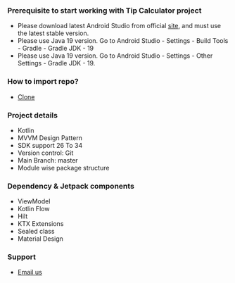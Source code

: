 ### Prerequisite to start working with Tip Calculator project ###
* Please download latest Android Studio from official [site](https://developer.android.com/studio), and must use the latest stable version.
* Please use Java 19 version. Go to Android Studio - Settings - Build Tools - Gradle - Gradle JDK - 19
* Please use Java 19 version. Go to Android Studio - Settings - Other Settings - Gradle JDK - 19.

### How to import repo? ###

* [Clone](https://github.com/jimmytrivedi/TipCalculator.git)


### Project details ###

* Kotlin
* MVVM Design Pattern
* SDK support 26 To 34
* Version control: Git
* Main Branch: master
* Module wise package structure

### Dependency & Jetpack components ###

* ViewModel
* Kotlin Flow
* Hilt
* KTX Extensions
* Sealed class
* Material Design


### Support ###

* [Email us](mailto:jimmytrivedi@outlook.com)